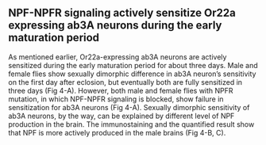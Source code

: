 ## NPF-NPFR signaling actively sensitize Or22a expressing ab3A neurons during the early maturation period

As mentioned earlier, Or22a-expressing ab3A neurons are actively sensitized during the early maturation period for about three days. Male and female flies show sexually dimorphic difference in ab3A neuron’s sensitivity on the first day after eclosion, but eventually both are fully sensitized in three days (Fig 4-A). However, both male and female flies with NPFR mutation, in which NPF-NPFR signaling is blocked, show failure in sensitization for ab3A neurons (Fig 4-A). Sexually dimorphic sensitivity of ab3A neurons, by the way, can be explained by different level of NPF production in the brain. The immunostaining and the quantified result show that NPF is more actively produced in the male brains (Fig 4-B, C).